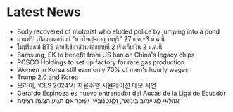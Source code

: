 # Latest News
-  Body recovered of motorist who eluded police by jumping into a pond
-  ผ่านฟรี! เปิดมอเตอร์เวย์ "บางใหญ่-กาญจนบุรี" 27 ธ.ค.-3 ม.ค.นี้
-  ไม่ฟรีแล้ว! BTS สายสีเขียวส่วนต่อขยายที่ 2 เริ่มเก็บเงิน 2 ม.ค.นี้
-  Samsung, SK to benefit from US ban on China's legacy chips
-  POSCO Holdings to set up factory for rare gas production
-  Women in Korea still earn only 70% of men's hourly wages
-  Trump 2.0 and Korea
-  모라이, ‘CES 2024’서 자율주행 시뮬레이션 데모 시연
-  Gerardo Espinoza es nuevo entrenador del Aucas de la Liga de Ecuador
-  אזולאי לא יעזוב בינואר, זלאטנוביץ' יימכר אם תגיע הצעה רצינית
